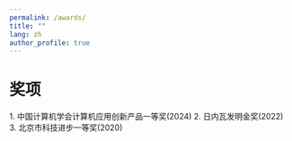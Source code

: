 ```yaml
---
permalink: /awards/
title: ""
lang: zh
author_profile: true
---
```

<div class="lang-zh">
  <h1>奖项</h1>
</div>

<div class="lang-en" style="display:none;">
  <h1>Awards</h1>
</div>
1. 中国计算机学会计算机应用创新产品一等奖(2024)
2. 日内瓦发明金奖(2022)
3. 北京市科技进步一等奖(2020)

